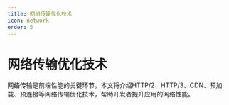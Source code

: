 ```yaml
---
title: 网络传输优化技术
icon: network
order: 5
---
```


# 网络传输优化技术

网络传输是前端性能的关键环节。本文将介绍HTTP/2、HTTP/3、CDN、预加载、预连接等网络传输优化技术，帮助开发者提升应用的网络性能。
